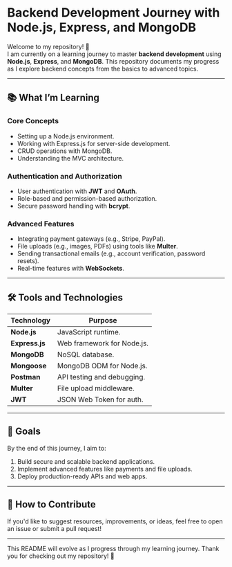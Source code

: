 # **Backend Development Journey with Node.js, Express, and MongoDB**

Welcome to my repository! 🚀  
I am currently on a learning journey to master **backend development** using **Node.js**, **Express**, and **MongoDB**. This repository documents my progress as I explore backend concepts from the basics to advanced topics.

---

## **📚 What I’m Learning**

### **Core Concepts**
- Setting up a Node.js environment.
- Working with Express.js for server-side development.
- CRUD operations with MongoDB.
- Understanding the MVC architecture.

### **Authentication and Authorization**
- User authentication with **JWT** and **OAuth**.
- Role-based and permission-based authorization.
- Secure password handling with **bcrypt**.

### **Advanced Features**
- Integrating payment gateways (e.g., Stripe, PayPal).
- File uploads (e.g., images, PDFs) using tools like **Multer**.
- Sending transactional emails (e.g., account verification, password resets).
- Real-time features with **WebSockets**.

---

## **🛠️ Tools and Technologies**

| Technology    | Purpose                     |
|---------------|-----------------------------|
| **Node.js**   | JavaScript runtime.         |
| **Express.js**| Web framework for Node.js.  |
| **MongoDB**   | NoSQL database.             |
| **Mongoose**  | MongoDB ODM for Node.js.    |
| **Postman**   | API testing and debugging.  |
| **Multer**    | File upload middleware.     |
| **JWT**       | JSON Web Token for auth.    |

---

## **🚀 Goals**
By the end of this journey, I aim to:
1. Build secure and scalable backend applications.
2. Implement advanced features like payments and file uploads.
3. Deploy production-ready APIs and web apps.

---

## **🌟 How to Contribute**
If you'd like to suggest resources, improvements, or ideas, feel free to open an issue or submit a pull request!

---
This README will evolve as I progress through my learning journey. Thank you for checking out my repository! 🎉
